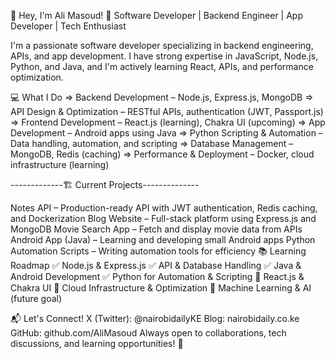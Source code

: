 👋 Hey, I'm Ali Masoud!
🚀 Software Developer | Backend Engineer | App Developer | Tech Enthusiast

I'm a passionate software developer specializing in backend engineering, APIs, and app development. I have strong expertise in JavaScript, Node.js, Python, and Java, and I'm actively learning React, APIs, and performance optimization.

💻 What I Do
=> Backend Development – Node.js, Express.js, MongoDB
=> API Design & Optimization – RESTful APIs, authentication (JWT, Passport.js)
=> Frontend Development – React.js (learning), Chakra UI (upcoming)
=> App Development – Android apps using Java 
=> Python Scripting & Automation – Data handling, automation, and scripting
=> Database Management – MongoDB, Redis (caching)
=> Performance & Deployment – Docker, cloud infrastructure (learning)

  -------------🏗️ Current Projects--------------
  
Notes API – Production-ready API with JWT authentication, Redis caching, and Dockerization
Blog Website – Full-stack platform using Express.js and MongoDB
Movie Search App – Fetch and display movie data from APIs
Android App (Java) – Learning and developing small Android apps
Python Automation Scripts – Writing automation tools for efficiency
📚 Learning Roadmap
✅ Node.js & Express.js
✅ API & Database Handling
✅ Java & Android Development
✅ Python for Automation & Scripting
🔄 React.js & Chakra UI
🔄 Cloud Infrastructure & Optimization
🔄 Machine Learning & AI (future goal)

📬 Let's Connect!
X (Twitter): @nairobidailyKE
Blog: nairobidaily.co.ke
GitHub: github.com/AliMasoud
Always open to collaborations, tech discussions, and learning opportunities! 🚀
